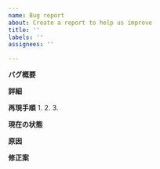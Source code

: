 ```yaml
---
name: Bug report
about: Create a report to help us improve
title: ''
labels: ''
assignees: ''

---
```


**バグ概要**

**詳細**

**再現手順**
1. 
2. 
3. 

**現在の状態**

**原因**

**修正案**
